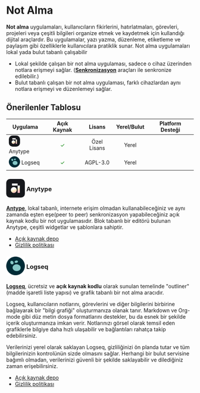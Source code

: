 <!-- NOTLAR
 - Bu kategoride lokal ve bulut tabanlı not alma uygulamaları ayrı ayrı eklenebilir- tek bir tabloda belirtilebilir ancak lokal ve bulut tabanlı not alma uygulamalarının farkı anlatılmalıdır.
 - Tablo eklemeyi unutmayın
 - Uygun görseller eklemeyi unutmayın.
 - İçerik kuralları ve ekleme yapmak sayfalarını ziyaret edebilirsiniz -->

# Not Alma

**Not alma** uygulamaları, kullanıcıların fikirlerini, hatırlatmaları, görevleri, projeleri veya çeşitli bilgileri organize etmek ve kaydetmek için kullandığı dijital araçlardır. Bu uygulamalar, yazı yazma, düzenleme, etiketleme ve paylaşım gibi özelliklerle kullanıcılara pratiklik sunar. Not alma uygulamaları lokal yada bulut tabanlı çalışabilir

- Lokal şekilde çalışan bir not alma uygulaması, sadece o cihaz üzerinden notlara erişmeyi sağlar. ([**Senkronizasyon**](https://guvendekal.org/#/senkronizasyon) araçları ile senkronize edilebilir.)
- Bulut tabanlı çalışan bir not alma uygulaması, farklı cihazlardan aynı notlara erişmeyi ve düzenlemeyi sağlar.

## Önerilenler Tablosu

| Uygulama | Açık Kaynak | Lisans | Yerel/Bulut | Platform Desteği |
|----------|:-----------:|:------:|:-----------:|:----------------:|
| <span style="display: inline-block; vertical-align: middle;"><img src="docs/images/anytype.png" alt="Anytype" style="width: 30px; height: 30px; border-radius: 10px;"> </span> <span style="display: inline-block; vertical-align: middle;"> Anytype </span> | <span style="color: green;">✓</span> | Özel Lisans | Yerel | <i class="fa-brands fa-windows"></i> <i class="fa-brands fa-apple"></i> <i class="fa-brands fa-linux"></i> <i class="fa-brands fa-android"></i> <i class="fa-brands fa-app-store-ios"></i>  |
| <span style="display: inline-block; vertical-align: middle;"><img src="docs/images/logseq-icon.png" alt="logseq" style="width: 30px; height: 30px;"> </span> <span style="display: inline-block; vertical-align: middle;"> Logseq </span> | <span style="color: green;">✓</span> | AGPL-3.0 | Yerel | <i class="fa-brands fa-windows"></i> <i class="fa-brands fa-apple"></i> <i class="fa-brands fa-linux"></i> <i class="fa-brands fa-android"></i> <i class="fa-brands fa-app-store-ios"></i> |

### <span style="display: inline-block; vertical-align: middle;"><img src="docs/images/anytype.png" alt="Anytype" style="width: 50px; height: 50px; border-radius: 10px;"> </span> <span style="display: inline-block; vertical-align: middle;"> Anytype

[**Antype**](https://anytype.io/), lokal tabanlı, internete erişim olmadan kullanabileceğiniz ve aynı zamanda eşten eşe(peer to peer) senkronizasyon yapabileceğiniz açık kaynak kodlu bir not uygulamasıdır. Blok tabanlı bir editörü bulunan Anytype, çeşitli widgetlar ve şablonlara sahiptir.

- [Açık kaynak depo](https://github.com/anyproto/anytype-ts)
- [Gizlilik politikası](https://anytype.io/website_privacy)

### <span style="display: inline-block; vertical-align: middle;"><img src="docs/images/logseq-icon.png" alt="logseq" style="width: 50px; height: 50px;"> </span> <span style="display: inline-block; vertical-align: middle;"> Logseq

[**Logseq**](https://logseq.com/), ücretsiz ve **açık kaynak kodlu** olarak sunulan temelinde "outliner" (madde işaretli liste yapısı) ve grafik tabanlı bir not alma aracıdır.

Logseq, kullanıcıların notlarını, görevlerini ve diğer bilgilerini birbirine bağlayarak bir "bilgi grafiği" oluşturmanıza olanak tanır. Markdown ve Org-mode gibi düz metin dosya formatlarını destekler, bu da esnek bir şekilde içerik oluşturmanıza imkan verir. Notlarınızı görsel olarak temsil eden grafiklerle bilgiye daha hızlı ulaşabilir ve bağlantıları rahatça takip edebilirsiniz.

Verilerinizi yerel olarak saklayan Logseq, gizliliğinizi ön planda tutar ve tüm bilgilerinizin kontrolünün sizde olmasını sağlar. Herhangi bir bulut servisine bağımlı olmadan, verilerinizi güvenli bir şekilde saklayabilir ve dilediğiniz zaman erişebilirsiniz.

- [Açık kaynak depo](https://github.com/logseq/logseq)
- [Gizlilik politikası](https://logseq.com/privacy-policy)
